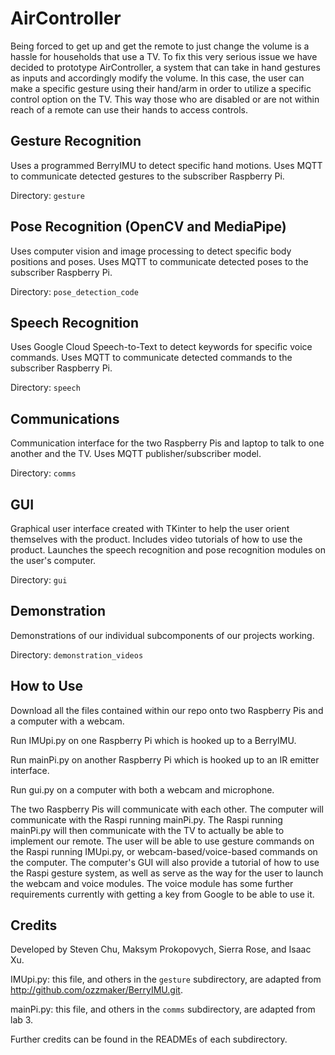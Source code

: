 # AirController

Being forced to get up and get the remote to just change the volume is a hassle for households that use a TV. To fix this very serious issue we have decided to prototype AirController, a system that can take in hand gestures as inputs and accordingly modify the volume. In this case, the user can make a specific gesture using their hand/arm in order to utilize a specific control option on the TV. This way those who are disabled or are not within reach of a remote can use their hands to access controls.

## Gesture Recognition
Uses a programmed BerryIMU to detect specific hand motions. Uses MQTT to communicate detected gestures to the subscriber Raspberry Pi.

Directory: `gesture`

## Pose Recognition (OpenCV and MediaPipe)
Uses computer vision and image processing to detect specific body positions and poses. Uses MQTT to communicate detected poses to the subscriber Raspberry Pi.

Directory: `pose_detection_code`

## Speech Recognition
Uses Google Cloud Speech-to-Text to detect keywords for specific voice commands.  Uses MQTT to communicate detected commands to the subscriber Raspberry Pi.

Directory: `speech`

## Communications
Communication interface for the two Raspberry Pis and laptop to talk to one another and the TV. Uses MQTT publisher/subscriber model.

Directory: `comms`

## GUI
Graphical user interface created with TKinter to help the user orient themselves with the product. Includes video tutorials of how to use the product. Launches the speech recognition and pose recognition modules on the user's computer.

Directory: `gui`

## Demonstration
Demonstrations of our individual subcomponents of our projects working.

Directory: `demonstration_videos`

## How to Use
Download all the files contained within our repo onto two Raspberry Pis and a computer with a webcam. 

Run IMUpi.py on one Raspberry Pi which is hooked up to a BerryIMU.

Run mainPi.py on another Raspberry Pi which is hooked up to an IR emitter interface. 

Run gui.py on a computer with both a webcam and microphone. 

The two Raspberry Pis will communicate with each other. The computer will communicate with the Raspi running mainPi.py. The Raspi running mainPi.py will then communicate with the TV to actually be able to implement our remote. The user will be able to use gesture commands on the Raspi running IMUpi.py, or webcam-based/voice-based commands on the computer. The computer's GUI will also provide a tutorial of how to use the Raspi gesture system, as well as serve as the way for the user to launch the webcam and voice modules. The voice module has some further requirements currently with getting a key from Google to be able to use it.

## Credits

Developed by Steven Chu, Maksym Prokopovych, Sierra Rose, and Isaac Xu.

IMUpi.py: this file, and others in the `gesture` subdirectory, are adapted from http://github.com/ozzmaker/BerryIMU.git. 

mainPi.py: this file, and others in the `comms` subdirectory, are adapted from lab 3.

Further credits can be found in the READMEs of each subdirectory.

